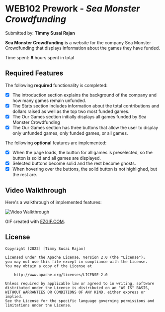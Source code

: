 # WEB102 Prework - *Sea Monster Crowdfunding*

Submitted by: **Timmy Susai Rajan**

**Sea Monster Crowdfunding** is a website for the company Sea Monster Crowdfunding that displays information about the games they have funded.

Time spent: **8** hours spent in total

## Required Features

The following **required** functionality is completed:

* [x] The introduction section explains the background of the company and how many games remain unfunded.
* [x] The Stats section includes information about the total contributions and dollars raised as well as the top two most funded games.
* [x] The Our Games section initially displays all games funded by Sea Monster Crowdfunding
* [x] The Our Games section has three buttons that allow the user to display only unfunded games, only funded games, or all games.

The following **optional** features are implemented:

* [x] When the page loads, the button for all games is preselected, so the button is solid and all games are displayed.
* [x] Selected buttons become solid and the rest become ghosts.
* [x] When hovering over the buttons, the solid button is not highlighed, but the rest are.

## Video Walkthrough

Here's a walkthrough of implemented features:

<img src='https://gifyu.com/image/Svzfd' title='Video Walkthrough' width='' alt='Video Walkthrough' />

GIF created with [EZGIF.COM](https://ezgif.com/video-to-gif/).

## License

    Copyright [2022] [Timmy Susai Rajan]

    Licensed under the Apache License, Version 2.0 (the "License");
    you may not use this file except in compliance with the License.
    You may obtain a copy of the License at

        http://www.apache.org/licenses/LICENSE-2.0

    Unless required by applicable law or agreed to in writing, software
    distributed under the License is distributed on an "AS IS" BASIS,
    WITHOUT WARRANTIES OR CONDITIONS OF ANY KIND, either express or implied.
    See the License for the specific language governing permissions and
    limitations under the License.
